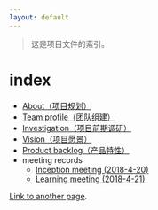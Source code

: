 ```yaml
---
layout: default
---
```


> 这是项目文件的索引。

# index

- [About（项目规划）](./documents/About.html)
- [Team profile（团队组建）](./documents/Team%20Profile.html)
- [Investigation（项目前期调研）](./documents/Investigation.html)
- [Vision（项目愿景）](./documents/Vision.html)
- [Product backlog（产品特性）](./documents/Product%20Backlog.html)
- meeting records
    - [Inception meeting (2018-4-20)](./documents/meeting%20records/Inception%20meeting%20(2018-4-20).html)
    - [Learning meeting (2018-4-21)](./documents/meeting%20records/Learning%20meeting%20(2018-4-21).html)


[Link to another page](./another-page.html).